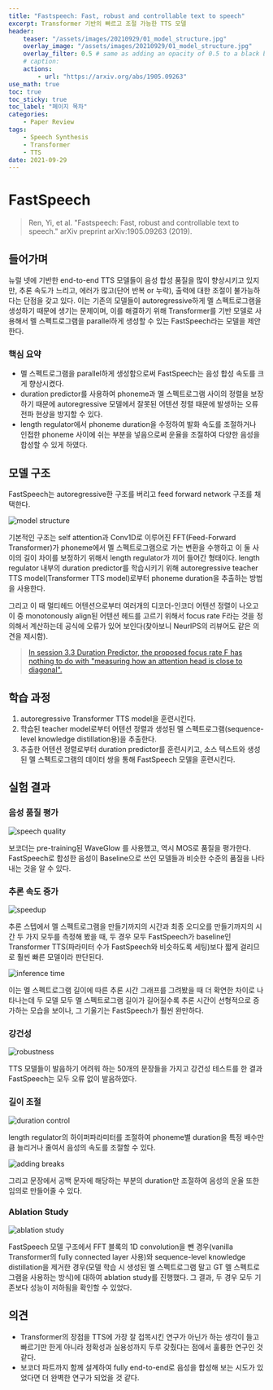 ```yaml
---
title: "Fastspeech: Fast, robust and controllable text to speech"
excerpt: Transformer 기반의 빠르고 조절 가능한 TTS 모델
header:
    teaser: "/assets/images/20210929/01_model_structure.jpg"
    overlay_image: "/assets/images/20210929/01_model_structure.jpg"
    overlay_filter: 0.5 # same as adding an opacity of 0.5 to a black background
    # caption: 
    actions:
        - url: "https://arxiv.org/abs/1905.09263"
use_math: true
toc: true
toc_sticky: true
toc_label: "페이지 목차"
categories: 
    - Paper Review
tags: 
    - Speech Synthesis
    - Transformer
    - TTS
date: 2021-09-29
---
```


# FastSpeech

> Ren, Yi, et al. "Fastspeech: Fast, robust and controllable text to speech." arXiv preprint arXiv:1905.09263 (2019).

## 들어가며

뉴럴 넷에 기반한 end-to-end TTS 모델들이 음성 합성 품질을 많이 향상시키고 있지만, 추론 속도가 느리고, 에러가 많고(단어 반복 or 누락), 출력에 대한 조절이 불가능하다는 단점을 갖고 있다. 이는 기존의 모델들이 autoregressive하게 멜 스펙트로그램을 생성하기 때문에 생기는 문제이며, 이를 해결하기 위해 Transformer를 기반 모델로 사용해서 멜 스펙트로그램을 parallel하게 생성할 수 있는 FastSpeech라는 모델을 제안한다.

### 핵심 요약

- 멜 스펙트로그램을 parallel하게 생성함으로써 FastSpeech는 음성 합성 속도를 크게 향상시켰다.
- duration predictor를 사용하여 phoneme과 멜 스펙트로그램 사이의 정렬을 보장하기 때문에 autoregressive 모델에서 잘못된 어텐션 정렬 때문에 발생하는 오류 전파 현상을 방지할 수 있다.
- length regulator에서 phoneme duration을 수정하여 발화 속도를 조절하거나 인접한 phoneme 사이에 쉬는 부분을 넣음으로써 운율을 조절하여 다양한 음성을 합성할 수 있게 하였다.

## 모델 구조

FastSpeech는 autoregressive한 구조를 버리고 feed forward network 구조를 채택한다.

![model structure](/assets/images/20210929/01_model_structure.jpg)

기본적인 구조는 self attention과 Conv1D로 이루어진 FFT(Feed-Forward Transformer)가 phoneme에서 멜 스펙트로그램으로 가는 변환을 수행하고 이 둘 사이의 길이 차이를 보정하기 위해서 length regulator가 끼어 들어간 형태이다. length regulator 내부의 duration predictor를 학습시키기 위해 autoregressive teacher TTS model(Transformer TTS model)로부터 phoneme duration을 추출하는 방법을 사용한다.

그리고 이 때 멀티헤드 어텐션으로부터 여러개의 디코더-인코더 어텐션 정렬이 나오고 이 중 monotonously align된 어텐션 헤드를 고르기 위해서 focus rate F라는 것을 정의해서 계산하는데 공식에 오류가 있어 보인다(찾아보니 NeurIPS의 리뷰어도 같은 의견을 제시함).

> [In session 3.3 Duration Predictor, the proposed focus rate F has nothing to do with "measuring how an attention head is close to diagonal".](https://papers.nips.cc/paper/2019/file/f63f65b503e22cb970527f23c9ad7db1-Reviews.html)
> 

## 학습 과정

1. autoregressive Transformer TTS model을 훈련시킨다.
2. 학습된 teacher model로부터 어텐션 정렬과 생성된 멜 스펙트로그램(sequence-level knowledge distillation용)을 추출한다.
3. 추출한 어텐션 정렬로부터 duration predictor를 훈련시키고, 소스 텍스트와 생성된 멜 스펙트로그램의 데이터 쌍을 통해 FastSpeech 모델을 훈련시킨다.

## 실험 결과

### 음성 품질 평가

![speech quality](/assets/images/20210929/02_speech_quality.jpg)

보코더는 pre-training된 WaveGlow 를 사용했고, 역시 MOS로 품질을 평가한다. FastSpeech로 합성한 음성이 Baseline으로 쓰인 모델들과 비슷한 수준의 품질을 나타내는 것을 알 수 있다.

### 추론 속도 증가

![speedup](/assets/images/20210929/03_speedup.jpg)

추론 스텝에서 멜 스펙트로그램을 만들기까지의 시간과 최종 오디오를 만들기까지의 시간 두 가지 모두를 측정해 봤을 때, 두 경우 모두 FastSpeech가 baseline인 Transformer TTS(파라미터 수가 FastSpeech와 비슷하도록 세팅)보다 짧게 걸리므로 훨씬 빠른 모델이라 판단된다.

![inference time](/assets/images/20210929/04_inference_time.jpg)

이는 멜 스펙트로그램 길이에 따른 추론 시간 그래프를 그려봤을 때 더 확연한 차이로 나타나는데 두 모델 모두 멜 스펙트로그램 길이가 길어질수록 추론 시간이 선형적으로 증가하는 모습을 보이나, 그 기울기는 FastSpeech가 훨씬 완만하다.

### 강건성

![robustness](/assets/images/20210929/05_robustness.jpg)

TTS 모델들이 발음하기 어려워 하는 50개의 문장들을 가지고 강건성 테스트를 한 결과 FastSpeech는 모두 오류 없이 발음하였다.

### 길이 조절

![duration control](/assets/images/20210929/06_duration_control.jpg)

length regulator의 하이퍼파라미터를 조절하여 phoneme별 duration을 특정 배수만큼 늘리거나 줄여서 음성의 속도를 조절할 수 있다.

![adding breaks](/assets/images/20210929/07_adding_breaks.jpg)

그리고 문장에서 공백 문자에 해당하는 부분의 duration만 조절하여 음성의 운율 또한 임의로 만들어줄 수 있다.

### Ablation Study

![ablation study](/assets/images/20210929/08_ablation_study.jpg)

FastSpeech 모델 구조에서 FFT 블록의 1D convolution을 뺀 경우(vanilla Transformer의 fully connected layer 사용)와 sequence-level knowledge distillation을 제거한 경우(모델 학습 시 생성된 멜 스펙트로그램 말고 GT 멜 스펙트로그램을 사용하는 방식)에 대하여 ablation study를 진행했다. 그 결과, 두 경우 모두 기존보다 성능이 저하됨을 확인할 수 있었다.

## 의견

- Transformer의 장점을 TTS에 가장 잘 접목시킨 연구가 아닌가 하는 생각이 들고 빠르기만 한게 아니라 정확성과 실용성까지 두루 갖췄다는 점에서 훌륭한 연구인 것 같다.
- 보코더 파트까지 함께 설계하여 fully end-to-end로 음성을 합성해 보는 시도가 있었다면 더 완벽한 연구가 되었을 것 같다.